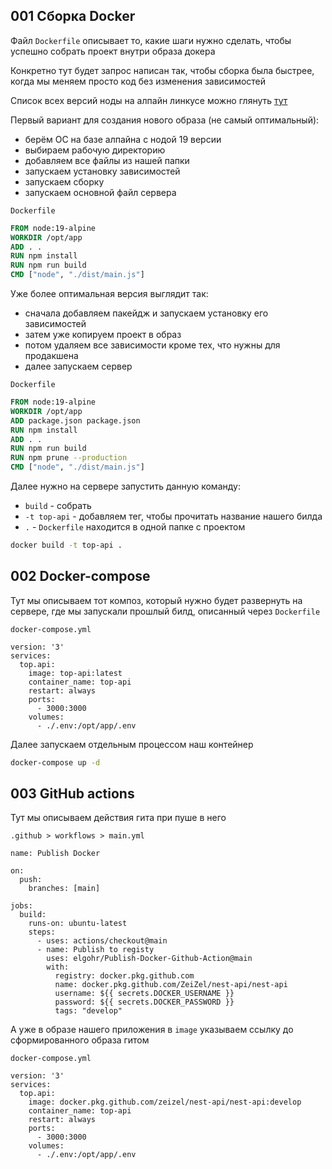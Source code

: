 
## 001 Сборка Docker

Файл `Dockerfile` описывает то, какие шаги нужно сделать, чтобы успешно собрать проект внутри образа докера

Конкретно тут будет запрос написан так, чтобы сборка была быстрее, когда мы меняем просто код без изменения зависимостей

Список всех версий ноды на алпайн линкусе можно глянуть [тут](https://hub.docker.com/_/node)

Первый вариант для создания нового образа (не самый оптимальный):
- берём ОС на базе алпайна с нодой 19 версии
- выбираем рабочую директорию
- добавляем все файлы из нашей папки
- запускаем установку зависимостей
- запускаем сборку
- запускаем основной файл сервера

`Dockerfile`
```Dockerfile
FROM node:19-alpine
WORKDIR /opt/app
ADD . .
RUN npm install
RUN npm run build
CMD ["node", "./dist/main.js"]
```

Уже более оптимальная версия выглядит так:
- сначала добавляем пакейдж и запускаем установку его зависимостей
- затем уже копируем проект в образ
- потом удаляем все зависимости кроме тех, что нужны для продакшена
- далее запускаем сервер

`Dockerfile`
```Dockerfile
FROM node:19-alpine
WORKDIR /opt/app
ADD package.json package.json
RUN npm install
ADD . .
RUN npm run build
RUN npm prune --production
CMD ["node", "./dist/main.js"]
```

Далее нужно на сервере запустить данную команду:
- `build` - собрать
- `-t top-api` - добавляем тег, чтобы прочитать название нашего билда
- `.` - `Dockerfile` находится в одной папке с проектом

```bash
docker build -t top-api .
```

## 002 Docker-compose

Тут мы описываем тот композ, который нужно будет развернуть на сервере, где мы запускали прошлый билд, описанный через `Dockerfile`

`docker-compose.yml`
```YML
version: '3'
services:
  top.api:
    image: top-api:latest
    container_name: top-api
    restart: always
    ports:
      - 3000:3000
    volumes:
      - ./.env:/opt/app/.env
```

Далее запускаем отдельным процессом наш контейнер

```bash
docker-compose up -d 
```

## 003 GitHub actions

Тут мы описываем действия гита при пуше в него

`.github > workflows > main.yml`
```YML
name: Publish Docker

on:
  push:
    branches: [main]

jobs:
  build:
    runs-on: ubuntu-latest
    steps:
      - uses: actions/checkout@main
      - name: Publish to registy
        uses: elgohr/Publish-Docker-Github-Action@main
        with:
          registry: docker.pkg.github.com
          name: docker.pkg.github.com/ZeiZel/nest-api/nest-api
          username: ${{ secrets.DOCKER_USERNAME }}
          password: ${{ secrets.DOCKER_PASSWORD }}
          tags: "develop"
```

А уже в образе нашего приложения в `image` указываем ссылку до сформированного образа гитом

`docker-compose.yml`
```YML
version: '3'
services:
  top.api:
    image: docker.pkg.github.com/zeizel/nest-api/nest-api:develop
    container_name: top-api
    restart: always
    ports:
      - 3000:3000
    volumes:
      - ./.env:/opt/app/.env
```
